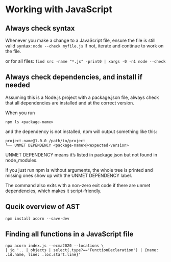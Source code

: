 # Working with JavaScript

## Always check syntax
Whenever you make a change to a JavaScript file, ensure the file is still valid syntax:
`node --check myfile.js`
If not, iterate and continue to work on the file.

or for all files: `find src -name "*.js" -print0 | xargs -0 -n1 node --check`

## Always check dependencies, and install if needed
Assuming this is a Node.js project with a package.json file, always check that all dependencies are installed and at the correct version.

When you run
```
npm ls <package-name>
```
and the dependency is not installed, npm will output something like this:
```
project-name@1.0.0 /path/to/project
└── UNMET DEPENDENCY <package-name>@<expected-version>
```

UNMET DEPENDENCY means it’s listed in package.json but not found in node_modules.

If you just run npm ls without arguments, the whole tree is printed and missing ones show up with the UNMET DEPENDENCY label.

The command also exits with a non-zero exit code if there are unmet dependencies, which makes it script-friendly.

## Qucik overview of AST
```
npm install acorn --save-dev
```

## Finding all functions in a JavaScript file
```
npx acorn index.js --ecma2020 --locations \
| jq '.. | objects | select(.type?=="FunctionDeclaration") | {name: .id.name, line: .loc.start.line}'
```